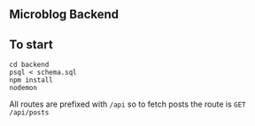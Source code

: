 ## Microblog Backend

## To start

```
cd backend
psql < schema.sql
npm install
nodemon
```

All routes are prefixed with `/api` so to fetch posts the route is `GET /api/posts`
